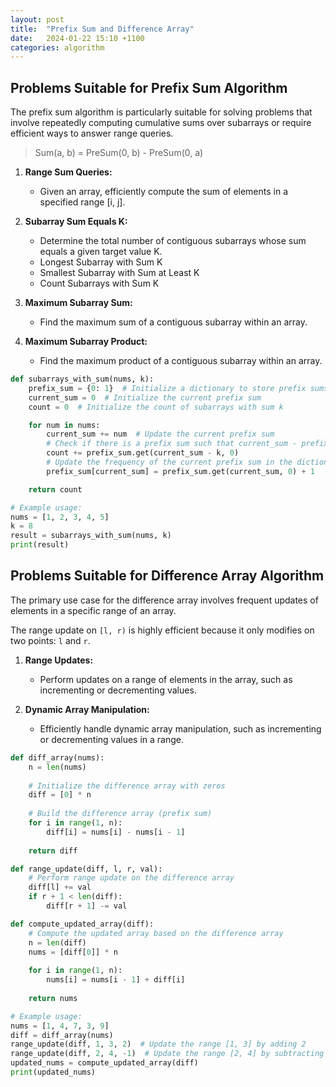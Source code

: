 ```yaml
---
layout: post
title:  "Prefix Sum and Difference Array"
date:   2024-01-22 15:10 +1100
categories: algorithm
---
```


## Problems Suitable for Prefix Sum Algorithm

The prefix sum algorithm is particularly suitable for solving problems that involve repeatedly computing cumulative sums over subarrays or require efficient ways to answer range queries.

> Sum(a, b) = PreSum(0, b) - PreSum(0, a)

1. **Range Sum Queries:**
   - Given an array, efficiently compute the sum of elements in a specified range [i, j].

2. **Subarray Sum Equals K:**
   - Determine the total number of contiguous subarrays whose sum equals a given target value K.
   - Longest Subarray with Sum K
   - Smallest Subarray with Sum at Least K
   - Count Subarrays with Sum K

3. **Maximum Subarray Sum:**
   - Find the maximum sum of a contiguous subarray within an array.

4.  **Maximum Subarray Product:**
    - Find the maximum product of a contiguous subarray within an array.

```python
def subarrays_with_sum(nums, k):
    prefix_sum = {0: 1}  # Initialize a dictionary to store prefix sums and their frequencies
    current_sum = 0  # Initialize the current prefix sum
    count = 0  # Initialize the count of subarrays with sum k

    for num in nums:
        current_sum += num  # Update the current prefix sum
        # Check if there is a prefix sum such that current_sum - prefix_sum == k
        count += prefix_sum.get(current_sum - k, 0)
        # Update the frequency of the current prefix sum in the dictionary
        prefix_sum[current_sum] = prefix_sum.get(current_sum, 0) + 1

    return count

# Example usage:
nums = [1, 2, 3, 4, 5]
k = 8
result = subarrays_with_sum(nums, k)
print(result)

```

## Problems Suitable for Difference Array Algorithm

The primary use case for the difference array involves frequent updates of elements in a specific range of an array.

The range update on `[l, r)` is highly efficient because it only modifies on two points: `l` and `r`.

1. **Range Updates:**
   - Perform updates on a range of elements in the array, such as incrementing or decrementing values.

2. **Dynamic Array Manipulation:**
   - Efficiently handle dynamic array manipulation, such as incrementing or decrementing values in a range.

```python
def diff_array(nums):
    n = len(nums)
    
    # Initialize the difference array with zeros
    diff = [0] * n
    
    # Build the difference array (prefix sum)
    for i in range(1, n):
        diff[i] = nums[i] - nums[i - 1]
    
    return diff

def range_update(diff, l, r, val):
    # Perform range update on the difference array
    diff[l] += val
    if r + 1 < len(diff):
        diff[r + 1] -= val

def compute_updated_array(diff):
    # Compute the updated array based on the difference array
    n = len(diff)
    nums = [diff[0]] * n
    
    for i in range(1, n):
        nums[i] = nums[i - 1] + diff[i]
    
    return nums

# Example usage:
nums = [1, 4, 7, 3, 9]
diff = diff_array(nums)
range_update(diff, 1, 3, 2)  # Update the range [1, 3] by adding 2
range_update(diff, 2, 4, -1)  # Update the range [2, 4] by subtracting 1
updated_nums = compute_updated_array(diff)
print(updated_nums)
```

